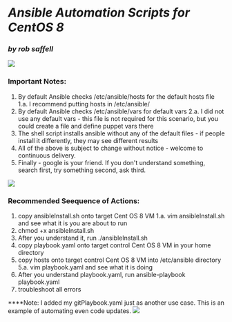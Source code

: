 # ***Ansible Automation Scripts for CentOS 8***
### *by rob saffell*
![](https://cdn.pixabay.com/photo/2016/09/29/13/51/important-1702878_640.png)
### **Important Notes:**
1. By default Ansible checks /etc/ansible/hosts for the default hosts file
1.a. I recommend putting hosts in /etc/ansible/
2. By default Ansible checks /etc/ansible/vars for default vars
2.a. I did not use any default vars - this file is not required for this scenario, but you could create a file and define puppet vars there
3. The shell script installs ansible without any of the default files - if people install it differently, they may see different results
4. All of the above is subject to change without notice - welcome to continuous delivery.
5. Finally - google is your friend. If you don't understand something, search first, try something second, ask third.

![](https://az686452.vo.msecnd.net/t-10048-wubble/6aef7b1ec99d439597d03fc88963548c/i/6ceb2e6c-99b7-495f-aa21-17a4813deaf5.png)
### Recommended Seequence of Actions:
1. copy ansibleInstall.sh onto target Cent OS 8 VM
1.a. vim ansibleInstall.sh and see what it is you are about to run
2. chmod +x ansibleInstall.sh
3. After you understand it, run ./ansibleInstall.sh
4. copy playbook.yaml onto target control Cent OS 8 VM in your home directory
5. copy hosts onto target control Cent OS 8 VM into /etc/ansible directory
5.a. vim playbook.yaml and see what it is doing
6. After you understand playbook.yaml, run ansible-playbook playbook.yaml
7. troubleshoot all errors

****Note: I added my gitPlaybook.yaml just as another use case. This is an example of automating even code updates.
![](https://cdn.dribbble.com/users/1304577/screenshots/4032985/kiiwik-app-_03.gif)
